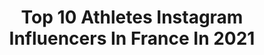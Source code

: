 ---
title: Top 10 Athletes Instagram Influencers In France In 2021
description: >-
  Find top athletes Instagram influencers in France in 2021. Most popular hashtags: #training #lifestyle #armday.
platform: Instagram
hits: 396
text_top: Identify the most popular Instagram profiles on inBeat.
text_bottom: Our search engine holds 396 Instagram influencers like this in France for you to contact.
profiles:
  - username: "houssem_aouar"
    fullname: >-
      Houssem Aouar
    bio: >-
      Football player - HA🎱 @ol & @adidasfootball athlète Parrain de @asp_aider_son_prochain
    location: "France"
    followers: 566438
    engagement: 1645
    commentsToLikes: 0.041704
    id: ck0w2fc89o2mc0i19slx0s6re
    verified: true
    hashtags: "#loscol, #olasm, #adidaszx, #fut"
  - username: "mehran_beirami"
    fullname: >-
      MEHRAN BEIRAMI
    bio: >-
      IFBB Men's Physique Classic 🥇Tehran 2016 🥇Iran 2017 🥇Dubai Muscle Show 2017 and 2018 Athlete @phartak_supplements
    location: "France"
    followers: 84472
    engagement: 1148
    commentsToLikes: 0.033582
    id: ck5znbp9yo5lq0i14qdgfdyec
    verified: false
    hashtags: "#forbody"
  - username: "jonathandavid450"
    fullname: >-
      Jonathan David Jr.
    bio: >-
      Canada Men’s National Team @canadasoccer Lille OSC @losclive Adidas Global Athlete @adidasfootball 📍Lille, France
    location: "France"
    followers: 43074
    engagement: 1472
    commentsToLikes: 0.032880
    id: ck5hfn41tya1i0i11zyjodf9n
    verified: true
    hashtags: "#cobw, #uel, #canmnt, #cnl"
  - username: "lexx.little"
    fullname: >-
      Lexx Little 🧬
    bio: >-
      ▪️ 19 Years Old ▪️ @gorilla_mind ▪️ @gymshark Athlete ▪️ Snapchat | lexx_doeee ▪️ YouTube | Lexx Little ▪️ Newest video & products ⬇️
    location: "France"
    followers: 170242
    engagement: 1029
    commentsToLikes: 0.021566
    id: ck0ttvpsr4ipx0i19tk3qam8d
    verified: false
    hashtags: "#powerlifting, #6weeksout"
  - username: "kalvinnsk"
    fullname: >-
      L'HOMME NSK
    bio: >-
      🌺 Founder & Creative Director @teascodrink 🦾 Hybrid Athlete & Fitness Consultant @nsk.fit 💼 Marketing & Branding Strategist
    location: "France"
    followers: 11190
    engagement: 1334
    commentsToLikes: 0.295121
    id: ck5c8njdj9uxb0i11c8rs20wa
    verified: false
    hashtags: "#portrait, #nskstudio, #blackman, #elegant"
  - username: "scoot2street"
    fullname: >-
      Antoine S2S
    bio: >-
      Athlète & YouTuber (1,3Million❤️) 1er YouTuber Trottinette d’Europe! Ma marque S2S ➡️ @scoot2street_shop 👇RDV les dimanches à 11h11 !
    location: "France"
    followers: 492677
    engagement: 718
    commentsToLikes: 0.016860
    id: ck14k32e5nhl00i19suvyicad
    verified: false
    hashtags: "#sp, #bmx, #velo, #trick"
  - username: "frangibar"
    fullname: >-
      Fran / Ultra Runner
    bio: >-
      IRun ultras around the world 🇨🇱 Inspiring woman 🤩 Never is too late @mujeresalcerro 📌 @spartantrail Ambassador @rockay_running Athlete @clinicameds
    location: "France"
    followers: 43091
    engagement: 373
    commentsToLikes: 0.073921
    id: ck0vxa36mxwuk0i19humtavmp
    verified: false
    hashtags: "#mondaymotivation, #fitover50women, #girlpower, #blessed"
  - username: "naomi_grc2"
    fullname: >-
      Naomi ❥ Diététicienne
    bio: >-
      ✨Coaching diététique sur mesure 🌚J’accompagne les femmes pour en finir avec l’alimentation culpabilité . @gymshark athlete 🇫🇷🇹🇼 . ❥ Formation & ebook
    location: "France"
    followers: 33038
    engagement: 782
    commentsToLikes: 0.025846
    id: ck14ke1x3p2ic0i19e10qem3r
    verified: false
    hashtags: "#gymsharktrain, #women, #girlboss, #liftwithcass"
  - username: "brisco_s3"
    fullname: >-
      𝘽𝙧𝙞𝙨𝙘𝙤 𝘽𝙖𝙨𝙠𝙚𝙩 𝙁𝙧𝙚𝙚𝙨𝙩𝙮𝙡𝙚 🏀
    bio: >-
      🏆𝘊𝘩𝘢𝘮𝘱𝘪𝘰𝘯 𝘥𝘶 𝘔𝘰𝘯𝘥𝘦 𝘍𝘳𝘦𝘦𝘴𝘵𝘺𝘭𝘦 𝘉𝘢𝘴𝘬𝘦𝘵 2013 ⚡Athlète @monsterenergy HydroSport 💪🏽Athlète @bodyandfit_fr 10% CODE: BRISCO10 📨briscofreestyle@hotmail.fr 🎬⬇
    location: "France"
    followers: 93248
    engagement: 1083
    commentsToLikes: 0.015901
    id: ck5c9ilshbhqx0i11jhx781bp
    verified: false
    hashtags: "#stephcurry, #crossover, #sport, #basketballlovers"
  - username: "joseph.delvaux"
    fullname: >-
      Joseph Delvaux
    bio: >-
      20⏰ 5’8” YT| Joseph Delvaux @myproteinus code: JOSEPHMYP @vqfit athlete 👇🏾
    location: "France"
    followers: 35726
    engagement: 841
    commentsToLikes: 0.020793
    id: ck9wfo8uxpqln0j78q4lpcc8y
    verified: false
    hashtags: "#vqfit, #bodybuildingmotivation, #shreddedunion, #gym"
---